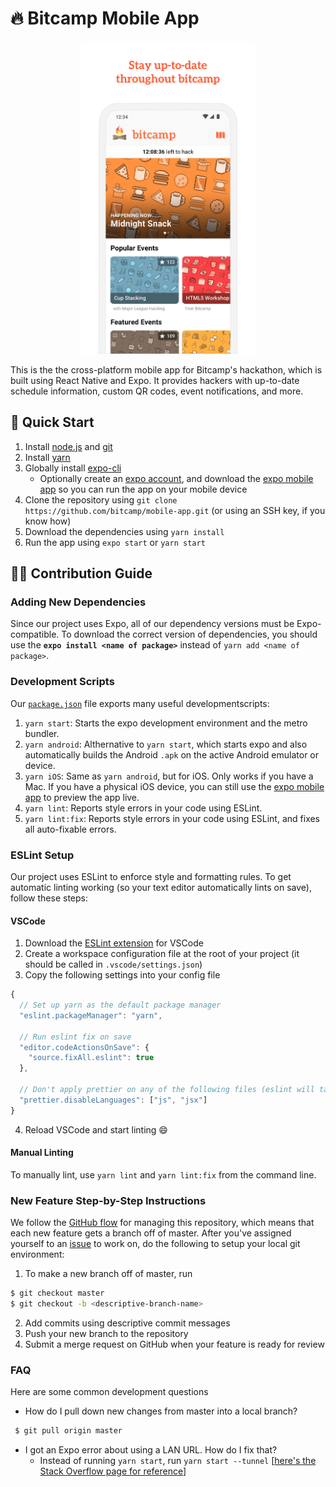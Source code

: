 # :fire: Bitcamp Mobile App

<p align="center"><img src="./screenshot.jpg" alt="App Screenshot" height="500"/></p>

This is the the cross-platform mobile app for Bitcamp's hackathon, which is built using React Native and Expo. It provides hackers with up-to-date schedule information, custom QR codes, event notifications, and more.

## :round_pushpin: Quick Start

1. Install [node.js](https://nodejs.org/en/) and [git](https://git-scm.com/)
2. Install [yarn](https://yarnpkg.com/en/docs/install)
3. Globally install [expo-cli](https://docs.expo.io/versions/latest/get-started/installation/)
   - Optionally create an [expo account](https://expo.io/), and download the [expo mobile app](https://expo.io/tools#client) so you can run the app on your mobile device
4. Clone the repository using `git clone https://github.com/bitcamp/mobile-app.git` (or using an SSH key, if you know how)
5. Download the dependencies using `yarn install`
6. Run the app using `expo start` or `yarn start`

## :man_technologist: Contribution Guide

### Adding New Dependencies
Since our project uses Expo, all of our dependency versions must be Expo-compatible. To download the correct version of dependencies, you should use the **`expo install <name of package>`** instead of `yarn add <name of package>`.

### Development Scripts
Our [`package.json`](https://github.com/bitcamp/mobile-app/blob/master/package.json) file exports many useful developmentscripts:
1. `yarn start`: Starts the expo development environment and the metro bundler.
2. `yarn android`: Althernative to `yarn start`, which starts expo and also automatically builds the Android `.apk` on the active Android emulator or device.
3. `yarn iOS`: Same as `yarn android`, but for iOS. Only works if you have a Mac. If you have a physical iOS device, you can still use the [expo mobile app](https://expo.io/tools#client) to preview the app live.
4. `yarn lint`: Reports style errors in your code using ESLint.
5. `yarn lint:fix`: Reports style errors in your code using ESLint, and fixes all auto-fixable errors.

### ESLint Setup

Our project uses ESLint to enforce style and formatting rules. To get automatic linting working (so your text editor automatically lints on save), follow these steps:

#### VSCode

1. Download the [ESLint extension](https://marketplace.visualstudio.com/items?itemName=dbaeumer.vscode-eslint) for VSCode
2. Create a workspace configuration file at the root of your project (it should be called in `.vscode/settings.json`)
3. Copy the following settings into your config file

```js
{
  // Set up yarn as the default package manager
  "eslint.packageManager": "yarn",

  // Run eslint fix on save
  "editor.codeActionsOnSave": {
    "source.fixAll.eslint": true
  },

  // Don't apply prettier on any of the following files (eslint will take care of formatting since we use `eslint-plugin-prettier`)
  "prettier.disableLanguages": ["js", "jsx"]
}
```

4. Reload VSCode and start linting :smile:

#### Manual Linting

To manually lint, use `yarn lint` and `yarn lint:fix` from the command line.

### New Feature Step-by-Step Instructions

We follow the [GitHub flow](https://guides.github.com/introduction/flow/) for managing this repository, which means that each new feature gets a branch off of master. After you've assigned yourself to an [issue](https://github.com/bitcamp/mobile-app/issues) to work on, do the following to setup your local git environment:

1. To make a new branch off of master, run

```bash
$ git checkout master
$ git checkout -b <descriptive-branch-name>
```

2. Add commits using descriptive commit messages
3. Push your new branch to the repository
4. Submit a merge request on GitHub when your feature is ready for review

### FAQ

Here are some common development questions

- How do I pull down new changes from master into a local branch?

```bash
 $ git pull origin master
```

- I got an Expo error about using a LAN URL. How do I fix that?
   - Instead of running `yarn start`, run `yarn start --tunnel` \[[here's the Stack Overflow page for reference](https://stackoverflow.com/a/56738980)\]
